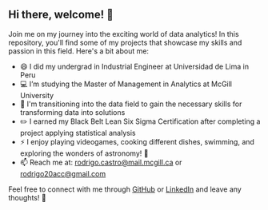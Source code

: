 ## Hi there, welcome! 🙌

Join me on my journey into the exciting world of data analytics! In this repository, you'll find some of my projects that showcase my skills and passion in this field. Here's a bit about me:

- 😄 I did my undergrad in Industrial Engineer at Universidad de Lima in Peru
- 💻 I’m studying the Master of Management in Analytics at McGill University
- 🌱 I'm transitioning into the data field to gain the necessary skills for transforming data into solutions
- ✏️ I earned my Black Belt Lean Six Sigma Certification after completing a project applying statistical analysis 
- ⚡ I enjoy playing videogames, cooking different dishes, swimming, and exploring the wonders of astronomy! 🌠
- 📫 Reach me at: rodrigo.castro@mail.mcgill.ca or rodrigo20acc@gmail.com

Feel free to connect with me through [GitHub](https://github.com/rodrigo20acc) or [LinkedIn](https://ca.linkedin.com/in/rodrigoacc) and leave any thoughts! 💪

<!--
**rodrigo20acc/rodrigo20acc** is a ✨ _special_ ✨ repository because its `README.md` (this file) appears on your GitHub profile.

Here are some ideas to get you started:

- 🔭 I’m currently working on ...
- 🌱 I’m currently learning ...
- 👯 I’m looking to collaborate on ...
- 🤔 I’m looking for help with ...
- 💬 Ask me about ...
- 📫 How to reach me: ...
- 😄 Pronouns: ...
- ⚡ Fun fact: ...
-->
